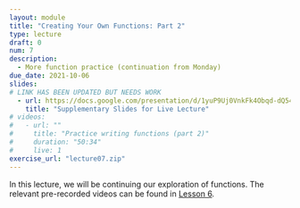 ```yaml
---
layout: module
title: "Creating Your Own Functions: Part 2"
type: lecture
draft: 0
num: 7
description:
  - More function practice (continuation from Monday)
due_date: 2021-10-06
slides:
# LINK HAS BEEN UPDATED BUT NEEDS WORK
  - url: https://docs.google.com/presentation/d/1yuP9Uj0VnkFk4Obqd-dQ54jmO293Lt7QBvUdg7T76Ek/edit?usp=sharing
    title: "Supplementary Slides for Live Lecture"
# videos:
#   - url: ""
#     title: "Practice writing functions (part 2)"
#     duration: "50:34"
#     live: 1
exercise_url: "lecture07.zip"
---
```


In this lecture, we will be continuing our exploration of functions. The relevant pre-recorded videos can be found in [Lesson 6](week03-lecture01).
